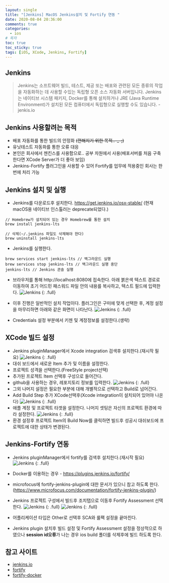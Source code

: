 ```yaml
---
layout: single
title: "[Jenkins] MacOS Jenkins설치 및 Fortify 연동 "
date: 2020-08-04 20:36:00
comments: true
categories:
  - ios
# 목차
toc: true
toc_sticky: true
tags: [iOS, XCode, Jenkins, Fortify]
---
```

## Jenkins
> Jenkins는 소프트웨어 빌드, 테스트, 제공 또는 배포와 관련된 모든 종류의 작업을 자동화하는 데 사용할 수있는 독립형 오픈 소스 자동화 서버입니다.
Jenkins는 네이티브 시스템 패키지, Docker를 통해 설치하거나 JRE (Java Runtime Environment)가 설치된 모든 컴퓨터에서 독립형으로 실행할 수도 있습니다. - jenkis.io

## Jenkins 사용할려는 목적
- 배포 자동화를 통한 빌드의 안정화 ~~(편해지기 위한 목적..-_-;)~~
- 유닛테스트 자동화를 통한 오류 대응
- 본인은 회사에서 젠킨스를 사용함으로.. 공부 차원에서 사용(배포서버를 처음 구축 한다면 XCode Server가 더 좋아 보임)
- Jenkins-Fortify 플러그인을 사용할 수 있어 Fortify를 업무에 적용중인 회사는 한번에 처리 가능

## Jenkins 설치 및 실행
- Jenkins를 다운로드후 설치한다. <https://get.jenkins.io/osx-stable/> (현재 macOS용 네이티브 인스톨러는 deprecate되었다.) 
```
// Homebrew가 설치되어 있는 경우 Homebrew를 통한 설치
brew install jenkins-lts

// 삭제(~/.jenkins 파일도 삭제해야 한다)
brew uninstall jenkins-lts
```  
- Jenkins를 실행한다.  
```
brew services start jenkins-lts // 백그라운드 실행
brew services stop jenkins-lts // 백그라운드 실행 중단
jenkins-lts // Jenkins 콘솔 실행
```  
- 브라우저를 통해 http://localhost:8080에 접속한다. 아래 붉은색 텍스트 경로로 이동하여 초기 어드민 패스워드 파일 안의 내용를 복사하고, 텍스트 필드에 입력한다.
![Jenkins](https://raw.githubusercontent.com/yepark/yepark.github.io/master/assets/images/jenkins1.png)
{: .full}

- 이후 진행은 일반적인 설치 작업이다. 플러그인은 구미에 맞게 선택한 후, 계정 설정을 마무리하면 아래와 같은 화면이 나타난다.
![Jenkins](https://raw.githubusercontent.com/yepark/yepark.github.io/master/assets/images/jenkins6.png)
{: .full}

- Credentials 설정 부분에서 키젠 및 계정정보를 설정한다.(생략)

## XCode 빌드 설정
- Jenkins pluginManager에서 Xcode integration 검색후 설치한다.(재시작 필요)
![Jenkins](https://raw.githubusercontent.com/yepark/yepark.github.io/master/assets/images/jenkins8.png)
{: .full}
- 대쉬 보드에서 새로운 Item 추가 및 이름을 설정한다.
- 프로젝트 성격을 선택한다.(FreeStyle project선택)
- 추가된 프로젝트 Item 선택후 구성으로 들어간다.
- github을 사용하는 경우, 레포지토리 정보를 입력한다. 
![Jenkins](https://raw.githubusercontent.com/yepark/yepark.github.io/master/assets/images/jenkins9.png)
{: .full}
- 그외 나머지 설정은 필요한 부분에 대해 개별적으로 선택하고 Build로 넘어간다.
- Add Build Step 추가 XCode선택후(Xcode integration이 설치되어 있어야 나온다)
![Jenkins](https://raw.githubusercontent.com/yepark/yepark.github.io/master/assets/images/jenkins10.png) 
{: .full}
- 애플 계정 및 프로젝트 타겟을 설정한다. 나머지 셋팅은 자신의 프로젝트 환경에 따라 설정한다.
![Jenkins](https://raw.githubusercontent.com/yepark/yepark.github.io/master/assets/images/jenkins7.png)
{: .full}
- 환경 설정후 프로젝트 Item의 Build Now를 클릭하면 빌드후 성공시 대쉬보드에 프로젝트에 대한 상태가 변경된다.

## Jenkins-Fortify 연동
- Jenkins pluginManager에서 fortify를 검색후 설치한다.(재시작 필요)
![Jenkins](https://raw.githubusercontent.com/yepark/yepark.github.io/master/assets/images/jenkins_fortify.png)
{: .full}

- Docker를 이용하는 경우 - <https://plugins.jenkins.io/fortify/>
- microfocus에 fortify-jenkins-plugin에 대한 문서가 있으니 참고 하도록 한다. (<https://www.microfocus.com/documentation/fortify-jenkins-plugin/>)
- Jenkins 프로젝트 구성에서 빌드후 조치탭으로 이동후 Fortify Assessment 선택한다.
![Jenkins](https://raw.githubusercontent.com/yepark/yepark.github.io/master/assets/images/jenkins_fortify2.png)
{: .full}
![Jenkins](https://raw.githubusercontent.com/yepark/yepark.github.io/master/assets/images/jenkins11.png) 
{: .full}
- 어플리케이션 타입은 Other로 선택후 SCA와 룰팩 설정을 끝마친다. 
- Jenkins plugin 설치후 빌드 설정 및 Fortify Assessment 설정을 정상적으로 하였으나 **session id오류**가 나는 경우 ios build 폴더를 삭제후에 빌드 하도록 한다.

## 참고 사이트
- [jenkins.io](https://www.jenkins.io/)
- [fortify](https://www.microfocus.com/documentation/fortify-jenkins-plugin/)
- [fortify-docker](https://plugins.jenkins.io/fortify/)
